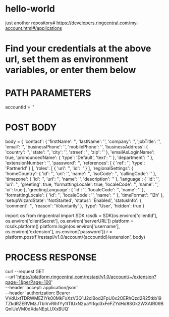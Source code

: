 # hello-world
just another repository# https://developers.ringcentral.com/my-account.html#/applications
# Find your credentials at the above url, set them as environment variables, or enter them below

# PATH PARAMETERS
accountId = '<ENTER VALUE>'

# POST BODY
body = {
    'contact': {
        'firstName': '<ENTER VALUE>',
        'lastName': '<ENTER VALUE>',
        'company': '<ENTER VALUE>',
        'jobTitle': '<ENTER VALUE>',
        'email': '<ENTER VALUE>',
        'businessPhone': '<ENTER VALUE>',
        'mobilePhone': '<ENTER VALUE>',
        'businessAddress': {
            'country': '<ENTER VALUE>',
            'state': '<ENTER VALUE>',
            'city': '<ENTER VALUE>',
            'street': '<ENTER VALUE>',
            'zip': '<ENTER VALUE>'
        },
        'emailAsLoginName': true,
        'pronouncedName': {
            'type': 'Default',
            'text': '<ENTER VALUE>'
        },
        'department': '<ENTER VALUE>'
    },
    'extensionNumber': '<ENTER VALUE>',
    'password': '<ENTER VALUE>',
    'references': [
        {
            'ref': '<ENTER VALUE>',
            'type': 'PartnerId'
        }
    ],
    'roles': [
        {
            'uri': '<ENTER VALUE>',
            'id': '<ENTER VALUE>'
        }
    ],
    'regionalSettings': {
        'homeCountry': {
            'id': '<ENTER VALUE>',
            'uri': '<ENTER VALUE>',
            'name': '<ENTER VALUE>',
            'isoCode': '<ENTER VALUE>',
            'callingCode': '<ENTER VALUE>'
        },
        'timezone': {
            'id': '<ENTER VALUE>',
            'uri': '<ENTER VALUE>',
            'name': '<ENTER VALUE>',
            'description': '<ENTER VALUE>'
        },
        'language': {
            'id': '<ENTER VALUE>',
            'uri': '<ENTER VALUE>',
            'greeting': true,
            'formattingLocale': true,
            'localeCode': '<ENTER VALUE>',
            'name': '<ENTER VALUE>',
            'ui': true
        },
        'greetingLanguage': {
            'id': '<ENTER VALUE>',
            'localeCode': '<ENTER VALUE>',
            'name': '<ENTER VALUE>'
        },
        'formattingLocale': {
            'id': '<ENTER VALUE>',
            'localeCode': '<ENTER VALUE>',
            'name': '<ENTER VALUE>'
        },
        'timeFormat': '12h'
    },
    'setupWizardState': 'NotStarted',
    'status': 'Enabled',
    'statusInfo': {
        'comment': '<ENTER VALUE>',
        'reason': 'Voluntarily'
    },
    'type': 'User',
    'hidden': true
}

import os
from ringcentral import SDK
rcsdk = SDK(os.environ['clientId'], os.environ['clientSecret'], os.environ['serverURL'])
platform = rcsdk.platform()
platform.login(os.environ['username'], os.environ['extension'], os.environ['password'])
r = platform.post(f'/restapi/v1.0/account/{accountId}/extension', body)
# PROCESS RESPONSE
curl --request GET \
  --url 'https://platform.ringcentral.com/restapi/v1.0/account/~/extension?page=1&perPage=100' \
  --header 'accept: application/json' \
  --header 'authorization: Bearer VVdUxtTDRWMEZIYk00MkFxXzV3Q1J2clBod2FpU0x2OERhQzd2R25tkb19TZkdRZERVMzJTblVvRlhfYy1tTlUxN2paYi1qd3xFeFZYdHd8SGk2WXAtR09BQnlUeVM0dXdaNEpLUXxBUQ'
